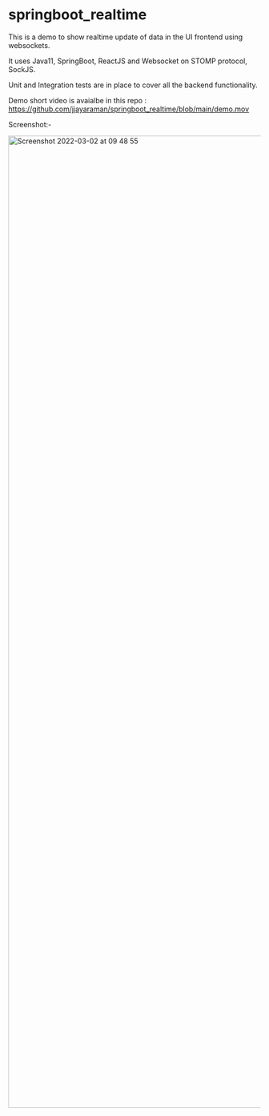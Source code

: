 # springboot_realtime

This is a demo to show realtime update of data in the UI frontend using websockets.

It uses Java11, SpringBoot, ReactJS and Websocket on STOMP protocol, SockJS.

Unit and Integration tests are in place to cover all the backend functionality.

Demo short video is avaialbe in this repo : https://github.com/jjayaraman/springboot_realtime/blob/main/demo.mov

Screenshot:-

<img width="1943" alt="Screenshot 2022-03-02 at 09 48 55" src="https://user-images.githubusercontent.com/3359193/156337479-f4bea4d3-0f61-4361-86fb-86be1e62f0c9.png">
